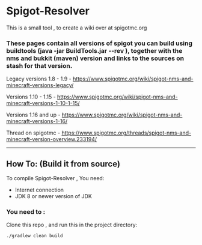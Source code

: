 # Spigot-Resolver

This is a small tool , to create a wiki over at spigotmc.org

### These pages contain all versions of spigot you can build using buildtools (java -jar BuildTools.jar --rev <version>), together with the nms and bukkit (maven) version and links to the sources on stash for that version.

Legacy versions 1.8 - 1.9 - https://www.spigotmc.org/wiki/spigot-nms-and-minecraft-versions-legacy/

Versions 1.10 - 1.15 - https://www.spigotmc.org/wiki/spigot-nms-and-minecraft-versions-1-10-1-15/

Versions 1.16 and up - https://www.spigotmc.org/wiki/spigot-nms-and-minecraft-versions-1-16/

Thread on spigotmc - https://www.spigotmc.org/threads/spigot-nms-and-minecraft-version-overview.233194/

---------------------------------------------------------------------------------
## How To: (Build it from source)

To compile Spigot-Resolver , You need:

+ Internet connection
+ JDK 8 or newer version of JDK

### You need to : 
Clone this repo , and run this in the project directory:

```shell
./gradlew clean build
```
